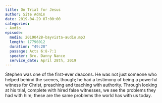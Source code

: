 ```yaml
---
title: On Trial for Jesus
author: Site Admin
date: 2019-04-29 07:00:00
categories:
- Audio
episode:
  media: 20190428-bayvista-audio.mp3
  length: 17796012
  duration: "49:28"
  passage: Acts 6:8-7:1
  speaker: Bro. Danny Nance
  service_date: April 28th, 2019
---
```

Stephen was one of the first-ever deacons. He was not just someone who helped behind the scenes, though; he had a testimony of being a powerful witness for Christ, preaching and teaching with authority. Through looking at his trial, complete with hired false witnesses, we see the problems they had with him; these are the same problems the world has with us today.